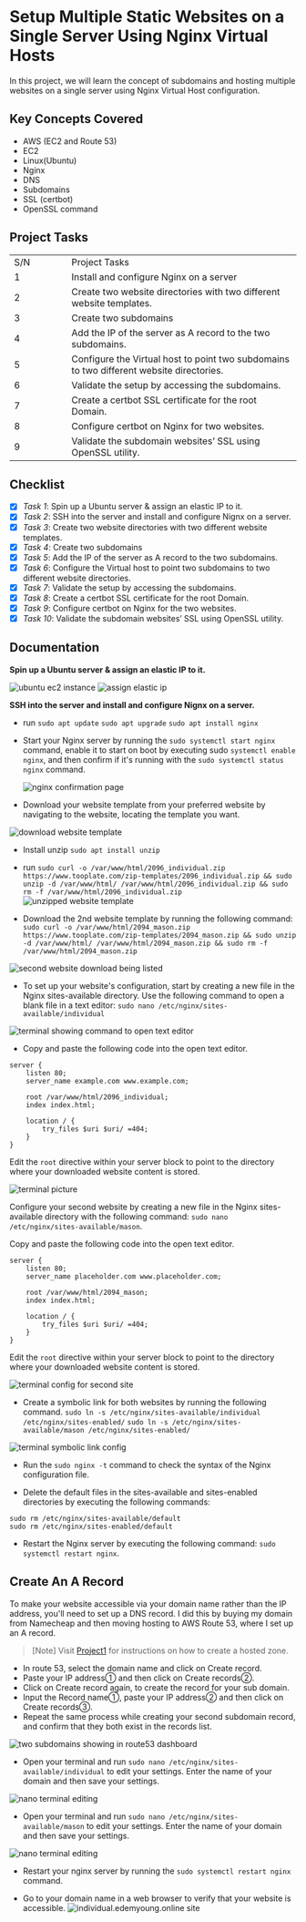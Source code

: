 # Setup Multiple Static Websites on a Single Server Using Nginx Virtual Hosts

In this project, we will learn the concept of subdomains and hosting multiple websites on a single server using Nginx Virtual Host configuration.

## Key Concepts Covered

- AWS (EC2 and Route 53)
- EC2
- Linux(Ubuntu)
- Nginx
- DNS
- Subdomains
- SSL (certbot)
- OpenSSL command

## Project Tasks

<table>
<tr>
<td width="20%">S/N</td>
<td width="80%">Project Tasks</td>
</tr>
<tr>
<td>1</td>
<td>Install and configure Nginx on a server</td>
</tr>
<tr>
<td>2</td>
<td>Create two website directories with two different website templates.</td>
</tr>
<tr>
<td>3</td>
<td>Create two subdomains</td>
</tr>
<tr>
<td>4</td>
<td>Add the IP of the server as A record to the two subdomains.</td>
</tr>
<tr>
<td>5</td>
<td>Configure the Virtual host to point two subdomains to two different website directories.</td>
</tr>
<tr>
<td>6</td>
<td>Validate the setup by accessing the subdomains.</td>
</tr>
<tr>
<td>7</td>
<td>Create a certbot SSL certificate for the root Domain.</td>
</tr>
<tr>
<td>8</td>
<td>Configure certbot on Nginx for two websites.</td>
</tr>
<tr>
<td>9</td>
<td>Validate the subdomain websites’ SSL using OpenSSL utility.</td>
</tr>
</table>

## Checklist

- [x] _Task 1_: Spin up a Ubuntu server & assign an elastic IP to it.
- [x] _Task 2_: SSH into the server and install and configure Nignx on a server.
- [x] _Task 3_: Create two website directories with two different website templates.
- [x] _Task 4_: Create two subdomains
- [x] _Task 5_: Add the IP of the server as A record to the two subdomains.
- [x] _Task 6_: Configure the Virtual host to point two subdomains to two different website directories.
- [x] _Task 7_: Validate the setup by accessing the subdomains.
- [x] _Task 8_: Create a certbot SSL certificate for the root Domain.
- [x] _Task 9_: Configure certbot on Nginx for the two websites.
- [x] _Task 10_: Validate the subdomain websites’ SSL using OpenSSL utility.

## Documentation

<strong> Spin up a Ubuntu server & assign an elastic IP to it. </strong>

![ubuntu ec2 instance](image.png)
![assign elastic ip](image-1.png)

<strong>SSH into the server and install and configure Nignx on a server.</strong>

- run
  `sudo apt update` `sudo apt upgrade` `sudo apt install nginx`
- Start your Nginx server by running the `sudo systemctl start nginx` command, enable it to start on boot by executing sudo `systemctl enable nginx`, and then confirm if it's running with the `sudo systemctl status nginx` command.

  ![nginx confirmation page](image-2.png)

- Download your website template from your preferred website by navigating to the website, locating the template you want.

![download website template](image-3.png)

- Install unzip `sudo apt install unzip`
- run `sudo curl -o /var/www/html/2096_individual.zip https://www.tooplate.com/zip-templates/2096_individual.zip && sudo unzip -d /var/www/html/ /var/www/html/2096_individual.zip && sudo rm -f /var/www/html/2096_individual.zip `
  ![unzipped website template](image-4.png)

- Download the 2nd website template by running the following command:
  `sudo curl -o /var/www/html/2094_mason.zip https://www.tooplate.com/zip-templates/2094_mason.zip && sudo unzip -d /var/www/html/ /var/www/html/2094_mason.zip && sudo rm -f /var/www/html/2094_mason.zip`

![second website download being listed](image-5.png)

- To set up your website's configuration, start by creating a new file in the Nginx sites-available directory. Use the following command to open a blank file in a text editor: `sudo nano /etc/nginx/sites-available/individual`

![terminal showing command to open text editor](image-6.png)

- Copy and paste the following code into the open text editor.

```
server {
    listen 80;
    server_name example.com www.example.com;

    root /var/www/html/2096_individual;
    index index.html;

    location / {
        try_files $uri $uri/ =404;
    }
}
```

Edit the `root` directive within your server block to point to the directory where your downloaded website content is stored.

![terminal picture](image-7.png)

Configure your second website by creating a new file in the Nginx sites-available directory with the following command: `sudo nano /etc/nginx/sites-available/mason`.

Copy and paste the following code into the open text editor.

```
server {
    listen 80;
    server_name placeholder.com www.placeholder.com;

    root /var/www/html/2094_mason;
    index index.html;

    location / {
        try_files $uri $uri/ =404;
    }
}
```

Edit the `root` directive within your server block to point to the directory where your downloaded website content is stored.

![terminal config for second site](image-8.png)

- Create a symbolic link for both websites by running the following command. `sudo ln -s /etc/nginx/sites-available/individual /etc/nginx/sites-enabled/` `sudo ln -s /etc/nginx/sites-available/mason /etc/nginx/sites-enabled/`

![terminal symbolic link config](image-9.png)

- Run the `sudo nginx -t` command to check the syntax of the Nginx configuration file.

- Delete the default files in the sites-available and sites-enabled directories by executing the following commands:

```
sudo rm /etc/nginx/sites-available/default
sudo rm /etc/nginx/sites-enabled/default
```

- Restart the Nginx server by executing the following command: `sudo systemctl restart nginx`.

## Create An A Record

To make your website accessible via your domain name rather than the IP address, you'll need to set up a DNS record. I did this by buying my domain from Namecheap and then moving hosting to AWS Route 53, where I set up an A record.

> [Note]
> Visit [Project1](../project1/README.md) for instructions on how to create a hosted zone.

- In route 53, select the domain name and click on Create record.
- Paste your IP address① and then click on Create records②.
- Click on Create record again, to create the record for your sub domain.
- Input the Record name①, paste your IP address② and then click on Create records③.
- Repeat the same process while creating your second subdomain record, and confirm that they both exist in the records list.

![two subdomains showing in route53 dashboard](image-10.png)

- Open your terminal and run `sudo nano /etc/nginx/sites-available/individual` to edit your settings. Enter the name of your domain and then save your settings.

![nano terminal editing](image-11.png)

- Open your terminal and run `sudo nano /etc/nginx/sites-available/mason` to edit your settings. Enter the name of your domain and then save your settings.

![nano terminal editing](image-12.png)

- Restart your nginx server by running the `sudo systemctl restart nginx` command.

- Go to your domain name in a web browser to verify that your website is accessible.
  ![individual.edemyoung.online site](image-13.png)

